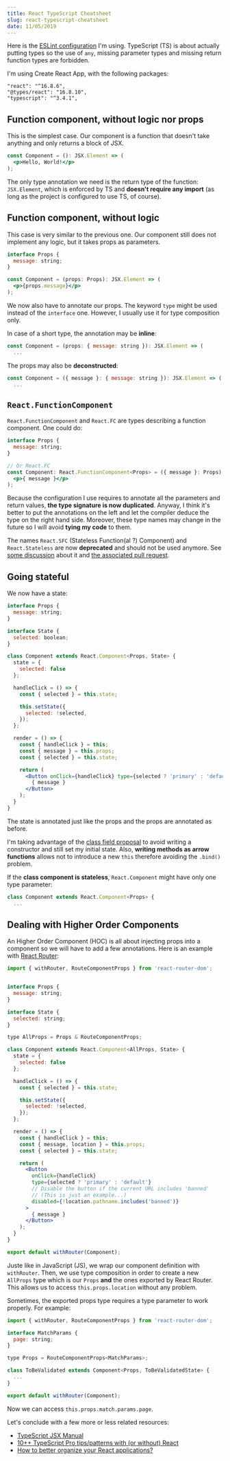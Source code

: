 ```yaml
---
title: React TypeScript Cheatsheet
slug: react-typescript-cheatsheet
date: 11/05/2019
---
```


Here is the
[ESLint configuration](https://gist.github.com/Geospace/2a5fdbe7054afc3d210f60f12c5a5b03)
I'm using. TypeScript (TS) is about actually putting types so the use of `any`,
missing parameter types and missing return function types are forbidden.

I'm using Create React App, with the following packages:

```
"react": "^16.8.6",
"@types/react": "16.8.10",
"typescript": "^3.4.1",
```


## Function component, without logic nor props

This is the simplest case. Our component is a function that doesn't take
anything and only returns a block of JSX.

```jsx
const Component = (): JSX.Element => (
  <p>Hello, World!</p>
);
```

The only type annotation we need is the return type of the function:
`JSX.Element`, which is enforced by TS and **doesn't require any import** (as
long as the project is configured to use TS, of course).


## Function component, without logic

This case is very similar to the previous one. Our component still does not
implement any logic, but it takes props as parameters.

```jsx
interface Props {
  message: string;
}

const Component = (props: Props): JSX.Element => (
  <p>{props.message}</p>
);
```

We now also have to annotate our props. The keyword `type` might be used
instead of the `interface` one. However, I usually use it for type composition
only.

In case of a short type, the annotation may be **inline**:

```jsx
const Component = (props: { message: string }): JSX.Element => (
  ...
```

The props may also be **deconstructed**:

```jsx
const Component = ({ message }: { message: string }): JSX.Element => (
  ...
```

## `React.FunctionComponent`

`React.FunctionComponent` and `React.FC` are types describing a function
component. One could do:

```jsx
interface Props {
  message: string;
}

// Or React.FC
const Component: React.FunctionComponent<Props> = ({ message }: Props): JSX.Element => (
  <p>{ message }</p>
);
```

Because the configuration I use requires to annotate all the parameters and
return values, **the type signature is now duplicated**. Anyway, I think it's
better to put the annotations on the left and let the compiler deduce the
type on the right hand side. Moreover, these type names may change in the future
so I will avoid **tying my code** to them.

The names `React.SFC` (Stateless Function(al ?) Component) and
`React.Stateless` are now **deprecated** and should not be used anymore.
See [some discussion](https://twitter.com/dan_abramov/status/1057625147216220162)
about it and
[the associated pull request](https://github.com/DefinitelyTyped/DefinitelyTyped/pull/30364).


## Going stateful

We now have a state:

```jsx
interface Props {
  message: string;
}

interface State {
  selected: boolean;
}

class Component extends React.Component<Props, State> {
  state = {
    selected: false
  };

  handleClick = () => {
    const { selected } = this.state;

    this.setState({
      selected: !selected,
    });
  };

  render = () => {
    const { handleClick } = this;
    const { message } = this.props;
    const { selected } = this.state;

    return (
      <Button onClick={handleClick} type={selected ? 'primary' : 'default'}>
        { message }
      </Button>
    );
  }
}
```

The state is annotated just like the props and the props are annotated as
before.

I'm taking advantage of the
[class field proposal](https://github.com/tc39/proposal-class-fields) to avoid
writing a constructor and still set my initial state. Also, **writing methods
as arrow functions** allows not to introduce a new `this` therefore avoiding
the `.bind()` problem.

If the **class component is stateless**, `React.Component` might have only
one type parameter:

```jsx
class Component extends React.Component<Props> {
  ...
```


## Dealing with Higher Order Components

An Higher Order Component (HOC) is all about injecting props into a component
so we will have to add a few annotations. Here is an example with
[React Router](https://reacttraining.com/react-router/web/guides/quick-start):

```jsx
import { withRouter, RouteComponentProps } from 'react-router-dom';


interface Props {
  message: string;
}

interface State {
  selected: string;
}

type AllProps = Props & RouteComponentProps;

class Component extends React.Component<AllProps, State> {
  state = {
    selected: false
  };

  handleClick = () => {
    const { selected } = this.state;

    this.setState({
      selected: !selected,
    });
  };

  render = () => {
    const { handleClick } = this;
    const { message, location } = this.props;
    const { selected } = this.state;

    return (
      <Button
        onClick={handleClick}
        type={selected ? 'primary' : 'default'}
        // Disable the button if the current URL includes 'banned'
        // (This is just an example...)
        disabled={!location.pathname.includes('banned')}
      >
        { message }
      </Button>
    );
  }
}

export default withRouter(Component);
```

Juste like in JavaScript (JS), we wrap our component definition with
`withRouter`. Then, we use type composition in order to create a new `AllProps`
type which is our `Props` **and** the ones exported by React Router. This
allows us to access `this.props.location` without any problem.

Sometimes, the exported props type requires a type parameter to work
properly. For example:

```jsx
import { withRouter, RouteComponentProps } from 'react-router-dom';

interface MatchParams {
  page: string;
}

type Props = RouteComponentProps<MatchParams>;

class ToBeValidated extends Component<Props, ToBeValidatedState> {
  ...
}

export default withRouter(Component);
```

Now we can access `this.props.match.params.page`.

Let's conclude with a few more or less related resources:

* [TypeScript JSX Manual](https://www.typescriptlang.org/docs/handbook/jsx.html)
* [10++ TypeScript Pro tips/patterns with (or without) React](https://medium.com/@martin_hotell/10-typescript-pro-tips-patterns-with-or-without-react-5799488d6680)
* [How to better organize your React applications?](https://medium.com/@alexmngn/how-to-better-organize-your-react-applications-2fd3ea1920f1)
